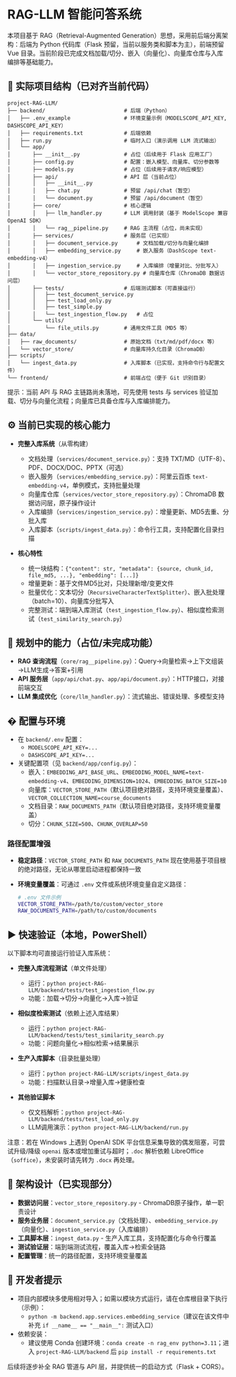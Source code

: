 

# RAG-LLM 智能问答系统

本项目基于 RAG（Retrieval-Augmented Generation）思想，采用前后端分离架构：后端为 Python 代码库（Flask 预留，当前以服务类和脚本为主），前端预留 Vue 目录。当前阶段已完成文档加载/切分、嵌入（向量化）、向量库仓库与入库编排等基础能力。

## 📁 实际项目结构（已对齐当前代码）

```plaintext
project-RAG-LLM/
├── backend/                         # 后端（Python）
│   ├── .env_example                 # 环境变量示例（MODELSCOPE_API_KEY, DASHSCOPE_API_KEY）
│   ├── requirements.txt             # 后端依赖
│   ├── run.py                       # 临时入口（演示调用 LLM 流式输出）
│   └── app/
│       ├── __init__.py              # 占位（后续用于 Flask 应用工厂）
│       ├── config.py                # 配置：嵌入模型、向量库、切分参数等
│       ├── models.py                # 占位（后续用于请求/响应模型）
│       ├── api/                     # API 层（当前占位）
│       │   ├── __init__.py
│       │   ├── chat.py              # 预留 /api/chat（暂空）
│       │   └── document.py          # 预留 /api/document（暂空）
│       ├── core/                    # 核心逻辑
│       │   ├── llm_handler.py       # LLM 调用封装（基于 ModelScope 兼容 OpenAI SDK）
│       │   └── rag__pipeline.py     # RAG 主流程（占位，尚未实现）
│       ├── services/                # 服务层（已实现）
│       │   ├── document_service.py      # 文档加载/切分与向量化编排
│       │   ├── embedding_service.py     # 嵌入服务（DashScope text-embedding-v4）
│       │   ├── ingestion_service.py     # 入库编排（增量对比、分批写入）
│       │   └── vector_store_repository.py # 向量库仓库（ChromaDB 数据访问层）
│       ├── tests/                   # 后端测试脚本（可直接运行）
│       │   ├── test_document_service.py
│       │   ├── test_load_only.py
│       │   ├── test_simple.py
│       │   └── test_ingestion_flow.py   # 占位
│       └── utils/
│           └── file_utils.py        # 通用文件工具（MD5 等）
├── data/
│   ├── raw_documents/               # 原始文档（txt/md/pdf/docx 等）
│   └── vector_store/                # 向量库持久化目录（ChromaDB）
├── scripts/
│   └── ingest_data.py               # 入库脚本（已实现，支持命令行与配置文件）
└── frontend/                        # 前端占位（便于 Git 识别目录）
```

提示：当前 API 与 RAG 主链路尚未落地，可先使用 tests 与 services 验证加载、切分与向量化流程；向量库已具备仓库与入库编排能力。

## ⚙️ 当前已实现的核心能力

- **完整入库系统**（从零构建）
  - 文档处理（`services/document_service.py`）：支持 TXT/MD（UTF-8）、PDF、DOCX/DOC、PPTX（可选）
  - 嵌入服务（`services/embedding_service.py`）：阿里云百炼 `text-embedding-v4`，单例模式，支持批量处理
  - 向量库仓库（`services/vector_store_repository.py`）：ChromaDB 数据访问层，原子操作设计
  - 入库编排（`services/ingestion_service.py`）：增量更新、MD5去重、分批入库
  - 入库脚本（`scripts/ingest_data.py`）：命令行工具，支持配置化目录扫描

- **核心特性**
  - 统一块结构：`{"content": str, "metadata": {source, chunk_id, file_md5, ...}, "embedding": [...]}`
  - 增量更新：基于文件MD5比对，只处理新增/变更文件
  - 批量优化：文本切分（`RecursiveCharacterTextSplitter`）、嵌入批处理（batch=10）、向量库分批写入
  - 完整测试：端到端入库测试（`test_ingestion_flow.py`）、相似度检索测试（`test_similarity_search.py`）

## 🧭 规划中的能力（占位/未完成功能）

- **RAG 查询流程**（`core/rag__pipeline.py`）：Query→向量检索→上下文组装→LLM生成→答案+引用
- **API 服务层**（`app/api/chat.py`、`app/api/document.py`）：HTTP接口，对接前端交互
- **LLM 集成优化**（`core/llm_handler.py`）：流式输出、错误处理、多模型支持

## � 配置与环境

- 在 `backend/.env` 配置：
  - `MODELSCOPE_API_KEY=...`
  - `DASHSCOPE_API_KEY=...`
- 关键配置项（见 `backend/app/config.py`）：
  - 嵌入：`EMBEDDING_API_BASE_URL`、`EMBEDDING_MODEL_NAME=text-embedding-v4`、`EMBEDDING_DIMENSION=1024`、`EMBEDDING_BATCH_SIZE=10`
  - 向量库：`VECTOR_STORE_PATH`（默认项目绝对路径，支持环境变量覆盖）、`VECTOR_COLLECTION_NAME=course_documents`
  - 文档目录：`RAW_DOCUMENTS_PATH`（默认项目绝对路径，支持环境变量覆盖）
  - 切分：`CHUNK_SIZE=500`、`CHUNK_OVERLAP=50`

### 路径配置增强

- **稳定路径**：`VECTOR_STORE_PATH` 和 `RAW_DOCUMENTS_PATH` 现在使用基于项目根的绝对路径，无论从哪里启动进程都保持一致
- **环境变量覆盖**：可通过 `.env` 文件或系统环境变量自定义路径：

  ```bash
  # .env 文件示例
  VECTOR_STORE_PATH=/path/to/custom/vector_store
  RAW_DOCUMENTS_PATH=/path/to/custom/documents
  ```

## ▶️ 快速验证（本地，PowerShell）

以下脚本均可直接运行验证入库系统：

- **完整入库流程测试**（单文件处理）
  - 运行：`python project-RAG-LLM/backend/tests/test_ingestion_flow.py`
  - 功能：加载→切分→向量化→入库→验证

- **相似度检索测试**（依赖上述入库结果）
  - 运行：`python project-RAG-LLM/backend/tests/test_similarity_search.py`  
  - 功能：问题向量化→相似检索→结果展示

- **生产入库脚本**（目录批量处理）
  - 运行：`python project-RAG-LLM/scripts/ingest_data.py`
  - 功能：扫描默认目录→增量入库→健康检查

- **其他验证脚本**
  - 仅文档解析：`python project-RAG-LLM/backend/tests/test_load_only.py`
  - LLM调用演示：`python project-RAG-LLM/backend/run.py`

注意：若在 Windows 上遇到 OpenAI SDK 平台信息采集导致的偶发阻塞，可尝试升级/降级 `openai` 版本或增加重试与超时；`.doc` 解析依赖 LibreOffice（`soffice`），未安装时请先转为 `.docx` 再处理。

## 🧩 架构设计（已实现部分）

- **数据访问层**：`vector_store_repository.py` - ChromaDB原子操作，单一职责设计
- **服务业务层**：`document_service.py`（文档处理）、`embedding_service.py`（向量化）、`ingestion_service.py`（入库编排）
- **工具脚本层**：`ingest_data.py` - 生产入库工具，支持配置化与命令行覆盖  
- **测试验证层**：端到端测试流程，覆盖入库→检索全链路
- **配置管理**：统一的路径配置，支持环境变量覆盖

## 📌 开发者提示

- 项目内部模块多使用相对导入；如需以模块方式运行，请在仓库根目录下执行（示例）：
  - `python -m backend.app.services.embedding_service`（建议在该文件中补充 `if __name__ == "__main__":` 测试入口）
- 依赖安装：
  - 建议使用 Conda 创建环境：`conda create -n rag_env python=3.11`；进入 `project-RAG-LLM/backend` 后 `pip install -r requirements.txt`

后续将逐步补全 RAG 管道与 API 层，并提供统一的启动方式（Flask + CORS）。
